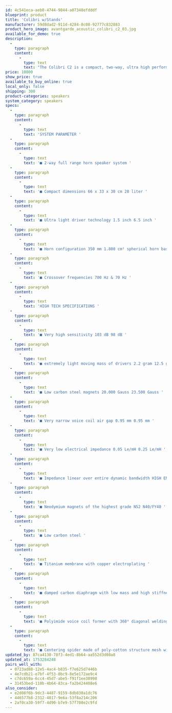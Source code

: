 ```yaml
---
id: 4c541eca-aeb0-4744-9844-a07348efdddf
blueprint: product
title: 'Colibri w/Stands'
manufacturer: 59d8dad2-911d-4284-8c08-92777c832883
product_hero_image: avantgarde_acoustic_colibri_c2_03.jpg
available_for_demo: true
description:
  -
    type: paragraph
    content:
      -
        type: text
        text: "The Colibri C2 is a compact, two-way, ultra high performance loudspeaker system. It combines Avantgarde’s proven sound quality with extreme efficiency and an incredible maximum level (117 dB). The Colibri C2 is built to last: Timeless design, the finest materials, and a focus on superior, stable, precision analog technology that eschews short-lived digital components make the Colibri C2 a product that will perform for years. The Colibri C2's advanced analog transducer technology already exceeds the demands of future digital development. Its compact dimensions and multiple installation options make it easy to integrate even in the smallest rooms. It can be placed directly on the integrated rubber pads or installed using the clever stands and wall mounts. It can be aligned horizontally or vertically, while the integrated, toothed mounting rings allow precise tilt and height adjustments. Suitable for different living environments, the speaker is available in three contrasting color combinations. The system can be further customized via optional finishes for the horn trumpets and speaker grill."
price: 10800
show_price: true
available_to_buy_online: true
local_only: false
shipping: 300
product-categories: speakers
system_category: speakers
specs:
  -
    type: paragraph
    content:
      -
        type: text
        text: 'SYSTEM PARAMETER '
  -
    type: paragraph
    content:
      -
        type: text
        text: '■ 2-way full range horn speaker system '
  -
    type: paragraph
    content:
      -
        type: text
        text: '■ Compact dimensions 66 x 33 x 30 cm 28 liter '
  -
    type: paragraph
    content:
      -
        type: text
        text: '■ Ultra light driver technology 1.5 inch 6.5 inch '
  -
    type: paragraph
    content:
      -
        type: text
        text: '■ Horn configuration 350 mm 1.800 cm² spherical horn bass blades '
  -
    type: paragraph
    content:
      -
        type: text
        text: '■ Crossover frequencies 700 Hz & 70 Hz '
  -
    type: paragraph
    content:
      -
        type: text
        text: 'HIGH TECH SPECIFICATIONS '
  -
    type: paragraph
    content:
      -
        type: text
        text: '■ Very high sensitivity 103 dB 98 dB '
  -
    type: paragraph
    content:
      -
        type: text
        text: '■ extremely light moving mass of drivers 2.2 gram 12.5 gram '
  -
    type: paragraph
    content:
      -
        type: text
        text: '■ Low carbon steel magnets 20.000 Gauss 23.500 Gauss '
  -
    type: paragraph
    content:
      -
        type: text
        text: '■ Very narrow voice coil air gap 0.95 mm 0.95 mm '
  -
    type: paragraph
    content:
      -
        type: text
        text: '■ Very low electrical impedance 0.05 Le/mH 0.25 Le/mH '
  -
    type: paragraph
    content:
      -
        type: text
        text: '■ Impedance linear over entire dynamic bandwidth HIGH END MATERIALS '
  -
    type: paragraph
    content:
      -
        type: text
        text: '■ Neodymium magnets of the highest grade N52 N40/FY40 '
  -
    type: paragraph
    content:
      -
        type: text
        text: '■ Low carbon steel '
  -
    type: paragraph
    content:
      -
        type: text
        text: '■ Titanium membrane with copper electroplating '
  -
    type: paragraph
    content:
      -
        type: text
        text: '■ damped carbon diaphragm with low mass and high stiffness '
  -
    type: paragraph
    content:
      -
        type: text
        text: '■ Polyimide voice coil former with 360⁰ diagonal welding '
  -
    type: paragraph
    content:
      -
        type: text
        text: '■ Centering spider made of poly-cotton structure mesh with dynamic-C profile '
updated_by: 87ca4130-78f3-4ed1-8b64-aa552d3d08a8
updated_at: 1753284248
pairs_well_with:
  - 0723ad88-12e5-4ac4-b835-f7e625d7446b
  - 4e7cdb21-e7bf-4f53-8bc9-8e5e172ae9c4
  - c7dc659a-6cc4-45d7-abe5-f91f1ee38998
  - 31453bed-110b-4b64-83ca-fa2b424408e6
also_consider:
  - e2d08f6b-9dc3-4487-9159-8db030a1dc76
  - 446577b8-2312-4017-9e6a-53f8a214c206
  - 2af0ca30-59f7-4d90-b7e9-57f708e2c9fd
---
```

